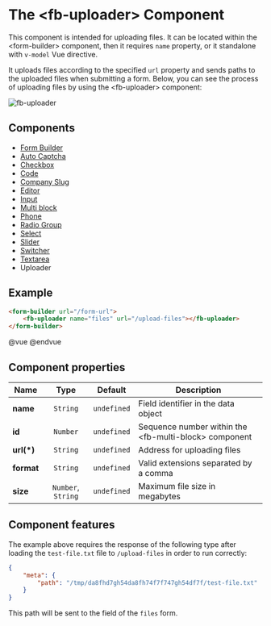 # The &lt;fb-uploader&gt; Component

This component is intended for uploading files. It can be located within the &lt;form-builder&gt; component, then it requires `name` property, or it standalone with `v-model` Vue directive.

It uploads files according to the specified `url` property and sends paths to the uploaded files when submitting a form. Below, you can see the process of uploading files by using the &lt;fb-uploader&gt; component:

![fb-uploader](https://static.awes.io/docs/fb-uploader.gif)

## Components
* [Form Builder](./form-builder.md)
* [Auto Captcha](./fb-auto-captcha.md)
* [Checkbox](./fb-checkbox.md)
* [Code](./fb-code.md)
* [Company Slug](./fb-company-slug.md)
* [Editor](./fb-editor.md)
* [Input](./fb-input.md)
* [Multi block](./fb-multi-block.md)
* [Phone](./fb-phone.md)
* [Radio Group](./fb-radio-group.md)
* [Seleсt](./fb-select.md)
* [Slider](./fb-slider.md)
* [Switcher](./fb-switcher.md)
* [Textarea](./fb-textarea.md)
* Uploader

## Example

```html
<form-builder url="/form-url">
    <fb-uploader name="files" url="/upload-files"></fb-uploader>
</form-builder>
```
@vue
<form-builder url="/form-url">
    <fb-uploader name="files" url="/upload-files"></fb-uploader>
</form-builder>
@endvue


## Component properties

| Name                | Type               | Default             | Description                                       |
|---------------------|:------------------:|:-------------------:|---------------------------------------------------|
| **name**            | `String`           | `undefined`         | Field identifier in the data object               |
| **id**              | `Number`           | `undefined`         | Sequence number within the &lt;fb-multi-block&gt; component    |
| **url(*)**          | `String`           | `undefined`         | Address for uploading files                       |
| **format**          | `String`           | `undefined`         | Valid extensions separated by a comma             |
| **size**            | `Number`, `String` | `undefined`         | Maximum file size in megabytes                    |


## Component features

The example above requires the response of the following type after loading the `test-file.txt` file to `/upload-files` in order to run correctly:

```json
{
    "meta": {
        "path": "/tmp/da8fhd7gh54da8fh74f7f747gh54df7f/test-file.txt"
    }
}
```

This path will be sent to the field of the `files` form.
